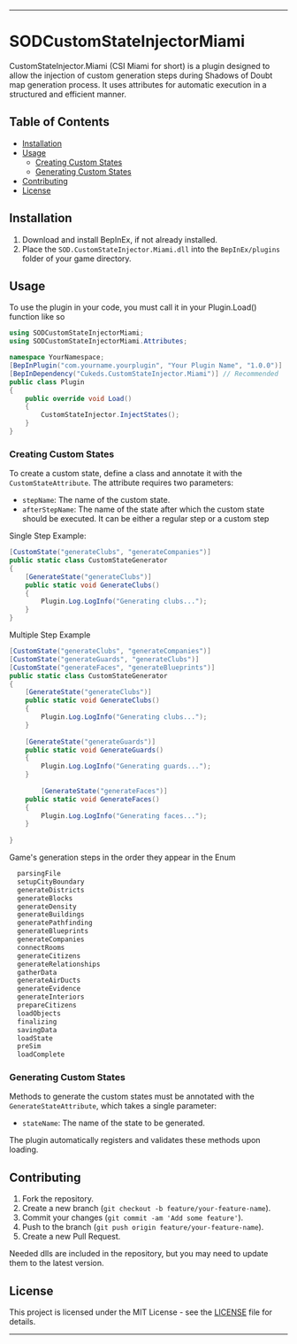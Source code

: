 
---

# SODCustomStateInjectorMiami

CustomStateInjector.Miami (CSI Miami for short) is a plugin designed to allow the injection of custom generation steps during Shadows of Doubt map generation process. It uses attributes for automatic execution in a structured and efficient manner.

## Table of Contents
- [Installation](#installation)
- [Usage](#usage)
    - [Creating Custom States](#creating-custom-states)
    - [Generating Custom States](#generating-custom-states)
- [Contributing](#contributing)
- [License](#license)

## Installation

1. Download and install BepInEx, if not already installed.
2. Place the `SOD.CustomStateInjector.Miami.dll` into the `BepInEx/plugins` folder of your game directory.

## Usage

To use the plugin in your code, you must call it in your Plugin.Load() function like so

```csharp
using SODCustomStateInjectorMiami;
using SODCustomStateInjectorMiami.Attributes;

namespace YourNamespace;
[BepInPlugin("com.yourname.yourplugin", "Your Plugin Name", "1.0.0")]
[BepInDependency("Cukeds.CustomStateInjector.Miami")] // Recommended
public class Plugin
{
    public override void Load()
    {
        CustomStateInjector.InjectStates();
    }
}
```


### Creating Custom States

To create a custom state, define a class and annotate it with the `CustomStateAttribute`. The attribute requires two parameters:
- `stepName`: The name of the custom state.
- `afterStepName`: The name of the state after which the custom state should be executed. It can be either a regular step or a custom step

Single Step Example:
```csharp
[CustomState("generateClubs", "generateCompanies")]
public static class CustomStateGenerator
{
    [GenerateState("generateClubs")]
    public static void GenerateClubs()
    {
        Plugin.Log.LogInfo("Generating clubs...");
    }
}
```

Multiple Step Example
```csharp
[CustomState("generateClubs", "generateCompanies")]
[CustomState("generateGuards", "generateClubs")]
[CustomState("generateFaces", "generateBlueprints")]
public static class CustomStateGenerator
{
    [GenerateState("generateClubs")]
    public static void GenerateClubs()
    {
        Plugin.Log.LogInfo("Generating clubs...");
    }
    
    [GenerateState("generateGuards")]
    public static void GenerateGuards()
    {
        Plugin.Log.LogInfo("Generating guards...");
    }
    
        [GenerateState("generateFaces")]
    public static void GenerateFaces()
    {
        Plugin.Log.LogInfo("Generating faces...");
    }
    
}
```

Game's generation steps in the order they appear in the Enum
```csharp
  parsingFile
  setupCityBoundary
  generateDistricts
  generateBlocks
  generateDensity
  generateBuildings
  generatePathfinding
  generateBlueprints
  generateCompanies
  connectRooms
  generateCitizens
  generateRelationships
  gatherData
  generateAirDucts
  generateEvidence
  generateInteriors
  prepareCitizens
  loadObjects
  finalizing
  savingData
  loadState
  preSim
  loadComplete
```
### Generating Custom States

Methods to generate the custom states must be annotated with the `GenerateStateAttribute`, which takes a single parameter:
- `stateName`: The name of the state to be generated.

The plugin automatically registers and validates these methods upon loading.

## Contributing

1. Fork the repository.
2. Create a new branch (`git checkout -b feature/your-feature-name`).
3. Commit your changes (`git commit -am 'Add some feature'`).
4. Push to the branch (`git push origin feature/your-feature-name`).
5. Create a new Pull Request.

Needed dlls are included in the repository, but you may need to update them to the latest version.

## License

This project is licensed under the MIT License - see the [LICENSE](LICENSE) file for details.

---
